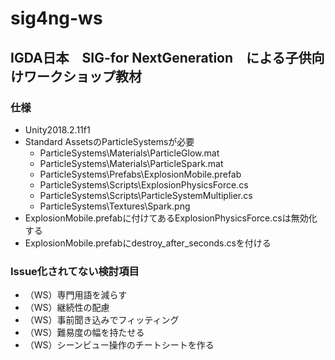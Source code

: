 # sig4ng-ws
## IGDA日本　SIG-for NextGeneration　による子供向けワークショップ教材

### 仕様
* Unity2018.2.11f1
* Standard AssetsのParticleSystemsが必要
  * ParticleSystems\Materials\ParticleGlow.mat
  * ParticleSystems\Materials\ParticleSpark.mat
  * ParticleSystems\Prefabs\ExplosionMobile.prefab
  * ParticleSystems\Scripts\ExplosionPhysicsForce.cs
  * ParticleSystems\Scripts\ParticleSystemMultiplier.cs
  * ParticleSystems\Textures\Spark.png
* ExplosionMobile.prefabに付けてあるExplosionPhysicsForce.csは無効化する
* ExplosionMobile.prefabにdestroy_after_seconds.csを付ける

### Issue化されてない検討項目
* （WS）専門用語を減らす
* （WS）継続性の配慮
* （WS）事前聞き込みでフィッティング
* （WS）難易度の幅を持たせる
* （WS）シーンビュー操作のチートシートを作る
